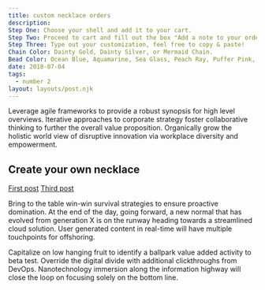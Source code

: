 ```yaml
---
title: custom necklace orders
description: 
Step One: Choose your shell and add it to your cart. 
Step Two: Proceed to cart and fill out the box "Add a note to your order".
Step Three: Type out your customization, feel free to copy & paste!
Chain Color: Dainty Gold, Dainty Silver, or Mermaid Chain.
Bead Color: Ocean Blue, Aquamarine, Sea Glass, Peach Ray, Puffer Pink, Pearl White, Drift Wood or no bead.
date: 2018-07-04
tags:
  - number 2
layout: layouts/post.njk
---
```

Leverage agile frameworks to provide a robust synopsis for high level overviews. Iterative approaches to corporate strategy foster collaborative thinking to further the overall value proposition. Organically grow the holistic world view of disruptive innovation via workplace diversity and empowerment.

## Create your own necklace

<a href="{{ '/posts/firstpost/' | url }}">First post</a>
<a href="{{ '/posts/thirdpost/' | url }}">Third post</a>

Bring to the table win-win survival strategies to ensure proactive domination. At the end of the day, going forward, a new normal that has evolved from generation X is on the runway heading towards a streamlined cloud solution. User generated content in real-time will have multiple touchpoints for offshoring.

Capitalize on low hanging fruit to identify a ballpark value added activity to beta test. Override the digital divide with additional clickthroughs from DevOps. Nanotechnology immersion along the information highway will close the loop on focusing solely on the bottom line.
